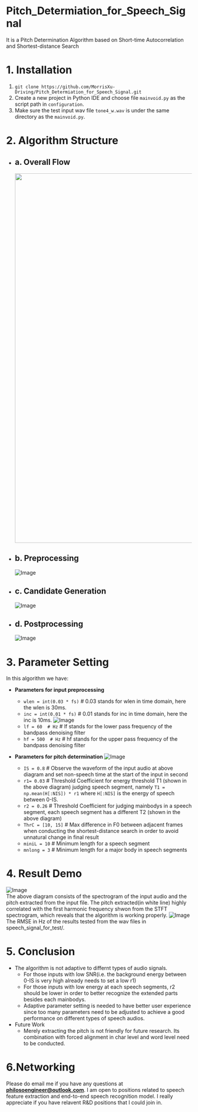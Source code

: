 # Pitch_Determiation_for_Speech_Signal
It is a Pitch Determination Algorithm based on Short-time Autocorrelation and Shortest-distance Search
# 1. Installation
1. `git clone https://github.com/MorrisXu-Driving/Pitch_Determiation_for_Speech_Signal.git`
2. Create a new project in Python IDE and choose file `mainvoid.py` as the script path in `configuration`.
3. Make sure the test input wav file `tone4_w.wav` is under the same directory as the `mainvoid.py`.

# 2. Algorithm Structure
- ## a. Overall Flow
  <div align=center><img width="550" height="1000" src="https://github.com/MorrisXu-Driving/Pitch_Determiation_for_Speech_Signal/blob/master/venv/readme_img/Structure.jpg"/>       </div>
- ## b. Preprocessing
    ![Image](https://github.com/MorrisXu-Driving/Pitch_Determiation_for_Speech_Signal/blob/master/venv/readme_img/Preprocessing.jpg)
- ## c. Candidate Generation
    ![Image](https://github.com/MorrisXu-Driving/Pitch_Determiation_for_Speech_Signal/blob/master/venv/readme_img/Candidate%20Generation.png)
- ## d. Postprocessing
    ![Image](https://github.com/MorrisXu-Driving/Pitch_Determiation_for_Speech_Signal/blob/master/venv/readme_img/PostProcessing.png)

# 3. Parameter Setting
 In this algorithm we have: 
- **Parameters for input preprocessing**
  - `wlen = int(0.03 * fs)` # 0.03 stands for wlen in time domain, here the wlen is 30ms.
  - `inc = int(0.01 * fs)`  # 0.01 stands for inc in time domain, here the inc is 10ms.
  ![Image](https://github.com/MorrisXu-Driving/Pitch_Determiation_for_Speech_Signal/blob/master/venv/readme_img/Frequency%20Response.JPG)
  - `lf = 60  # Hz`         # lf stands for the lower pass frequency of the bandpass denoising filter 
  - `hf = 500  # Hz`        # hf stands for the upper pass frequency of the bandpass denoising filter
- **Parameters for pitch determination**
  ![Image](https://github.com/MorrisXu-Driving/Pitch_Determiation_for_Speech_Signal/blob/master/venv/readme_img/Endpoint_Detection.JPG)
  
  - `IS = 0.8`  # Observe the waveform of the input audio at above diagram and set non-speech time at the start of the input in second
  - `r1= 0.03`  # Threshold Coefficient for energy threshold T1 (shown in the above diagram) judging speech segment, namely `T1 = np.mean(H[:NIS]) * r1` where `H[:NIS]` is the energy of speech between 0-IS.
  - `r2 = 0.26`  # Threshold Coefficient for judging mainbodys in a speech segment, each speech segment has a different T2 (shown in the above diagram)
  - `ThrC = [10, 15]`  # Max difference in F0 between adjacent frames when conducting the shortest-distance search in order to avoid unnatural change in final result
  - `miniL = 10`  # Minimum length for a speech segment
  - `mnlong = 3`  # Minimum length for a major body in speech segments
  
 # 4. Result Demo
 ![Image](https://github.com/MorrisXu-Driving/Pitch_Determiation_for_Speech_Signal/blob/master/venv/readme_img/Pitch%20Extracated%20from%20the%20test%20file.JPG)  
 The above diagram consists of the spectrogram of the input audio and the pitch extracted from the input file. The pitch extracted(in white line) highly correlated with the first harmonic frequency shwon from the STFT spectrogram, which reveals that the algorithm is working properly. 
 ![Image](https://github.com/MorrisXu-Driving/Pitch_Determiation_for_Speech_Signal/tree/master/venv/readme_img)
 The RMSE in Hz of the results tested from the wav files in speech_signal_for_test/.  

  
 # 5. Conclusion
 - The algorithm is not adaptive to differnt types of audio signals. 
   - For those inputs with low SNR(i.e. the background energy between 0-IS is very high already needs to set a low r1)
   - For those inputs with low energy at each speech segments, r2 should be lower in order to better recognize the extended parts besides each mainbodys.
   - Adaptive parameter setting is needed to have better user experience since too many parameters need to be adjusted to achieve a good performance on different types of speech audios.
 - Future Work
   - Merely extracting the pitch is not friendly for future research. Its combination with forced alignment in char level and word level need to be conducted.
 
# 6.Networking
Please do email me if you have any questions at **philosoengineer@outlook.com**. I am open to positions related to speech feature extraction and end-to-end speech recognition   model. I really appreciate if you have relavent R&D positions that I could join in. 

